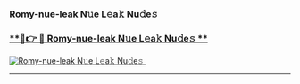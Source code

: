 ### Romy-nue-leak N𝚞e L𝚎a𝚔 Nu𝚍e𝚜   

### [ **🔗👉 🔴 Romy-nue-leak N𝚞e L𝚎a𝚔 Nu𝚍e𝚜 **](https://taap.it/xNRuk4)  

[![Romy-nue-leak N𝚞e L𝚎a𝚔 Nu𝚍e𝚜 ](https://i.imgur.com/0qMVB7G.gif)](https://taap.it/xNRuk4)  

___  
